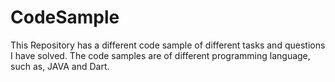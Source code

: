 # CodeSample
This Repository has a different code sample of different tasks and questions I have solved. The code samples are of different programming language, such as, JAVA and Dart.
